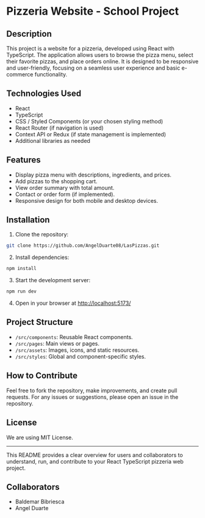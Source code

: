 # Pizzeria Website - School Project

## Description

This project is a website for a pizzeria, developed using React with TypeScript. The application allows users to browse the pizza menu, select their favorite pizzas, and place orders online. It is designed to be responsive and user-friendly, focusing on a seamless user experience and basic e-commerce functionality.

## Technologies Used

- React
- TypeScript
- CSS / Styled Components (or your chosen styling method)
- React Router (if navigation is used)
- Context API or Redux (if state management is implemented)
- Additional libraries as needed

## Features

- Display pizza menu with descriptions, ingredients, and prices.
- Add pizzas to the shopping cart.
- View order summary with total amount.
- Contact or order form (if implemented).
- Responsive design for both mobile and desktop devices.

## Installation

1. Clone the repository:

```bash
git clone https://github.com/AngelDuarte08/LasPizzas.git
```

2. Install dependencies:

```bash
npm install
```

3. Start the development server:

```bash
npm run dev
```

4. Open in your browser at [http://localhost:5173/](http://localhost:5173/)

## Project Structure

- `/src/components`: Reusable React components.
- `/src/pages`: Main views or pages.
- `/src/assets`: Images, icons, and static resources.
- `/src/styles`: Global and component-specific styles.

## How to Contribute

Feel free to fork the repository, make improvements, and create pull requests. For any issues or suggestions, please open an issue in the repository.

## License

We are using MIT License.

---

This README provides a clear overview for users and collaborators to understand, run, and contribute to your React TypeScript pizzeria web project.

## Collaborators

- Baldemar Bibriesca
- Angel Duarte
